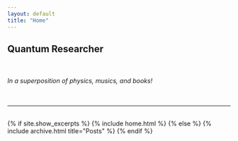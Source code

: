 ```yaml
---
layout: default
title: "Home"
---
```

<body>
  <h2>Quantum Researcher</h2>
  <br><br>
  <em>In a superposition of physics, musics, and books!</em>
</body>
<br>
<br>
<br>
<hr>
<br>
{% if site.show_excerpts %}
  {% include home.html %}
{% else %}
  {% include archive.html title="Posts" %}
{% endif %}
